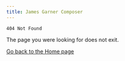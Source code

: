 ```yaml
---
title: James Garner Composer
---
```


`404 Not Found`

The page you were looking for does not exit.

<a class="btn btn-warning" href="/" role="button">Go back to the Home page</a>
